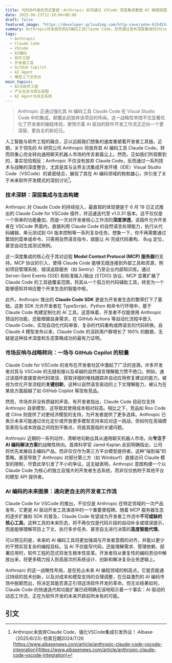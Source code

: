 ```yaml
---
title: 代码协作者的范式重塑：Anthropic 如何通过 VSCode 深度集成重塑 AI 编程版图
date: 2025-06-23T12:10:04+08:00
draft: false
featured_image: "https://developer.qcloudimg.com/http-save/yehe-6154534/e330c3a62cc750f17dc9246dded5f40f.png"
summary: Anthropic并未放弃其AI编码工具Claude Code，反而通过发布深度集成的VSCode插件和SDK，强化其在开发者生态中的战略布局。该举措利用自然语言指令优化编码、测试及Git工作流，通过MCP服务器扩展工具链，并与GitHub Copilot等竞品展开直接竞争。此番战略调整彰显Anthropic欲从通用聊天机器人转向深耕AI编码解决方案的雄心，预示着AI驱动的开发工作流正走向更深层、更自主的未来。
tags: 
  - Anthropic
  - Claude Code
  - VSCode
  - AI编码
  - 软件工程
  - 开发者工具
  - GitHub Copilot
  - AI Agent
  - 模型上下文协议
main_topics: 
  - AI与软件工程
  - 产业生态与商业版图
  - AI Agent与自主系统
---
```


> Anthropic 正通过强化其 AI 编码工具 Claude Code 在 Visual Studio Code 中的集成，颠覆此前放弃该项目的传闻。这一战略性举措不仅显著优化了开发者的编程体验，更预示着 AI 驱动的软件开发工作流正迈向一个更深层、更自主的新纪元。

人工智能与软件工程的融合，正以远超我们想象的速度重塑着开发者工具链。近期，关于领先的 AI 研究公司 Anthropic 将放弃其 AI 编码工具 Claude Code，转而将重心完全转向通用聊天机器人市场的传言甚嚣尘上。然而，正如我们所观察到的，事实恰恰相反：Anthropic 不仅没有放弃 Claude Code，反而通过一系列技术与战略的深度整合，尤其是其与业界主流集成开发环境（IDE）Visual Studio Code（VSCode）的紧密结合，展现了其在 AI 编码领域的勃勃雄心，并引发了关于未来软件开发模式的深刻讨论[^1]。

### 技术深耕：深层集成与生态构建

Anthropic 对 Claude Code 的持续投入，最直观的体现便是于 6 月 19 日正式推出的 Claude Code for VSCode 插件，并迅速迭代至 v1.0.31 版本。这不仅仅是一个简单的功能叠加，而是一次对开发者核心工作流的**深度渗透**。该插件允许开发者在 VSCode 界面内，直接利用 Claude Code 的自然语言处理能力，执行从代码编辑、单元测试到 Git 版本控制等一系列复杂任务。想象一下，你不再需要通过繁琐的菜单或命令，只需用自然语言指令，就能让 AI 完成代码重构、 Bug 定位，甚至自动生成测试用例。

这一深度集成的核心在于其对远程 **Model Context Protocol (MCP) 服务器**的支持。MCP 协议的引入，使得 Claude Code 能够无缝连接到外部工具和资源，例如项目管理系统、错误追踪服务（如 Sentry）乃至企业内部知识库。通过 Server-Sent Events (SSE) 和标准输入/输出 (STDIO) 协议，MCP 显著扩展了 Claude Code 的工具链覆盖范围，将其从一个孤立的代码辅助工具，转变为一个能够感知并响应整个开发生态的智能中枢。

此外，Anthropic 推出的 **Claude Code SDK** 更是为开发者生态的繁荣打下了基础。这款 SDK 允许开发者在 TypeScript、Python 和命令行环境中，基于 Claude Code 构建定制化的 AI 工具。这意味着，开发者不仅能使用 Anthropic 预设的功能，还能根据自身需求，在 GitHub Actions 等自动化流程中嵌入 Claude Code，实现自动化代码审查、复杂的代码重构或跨语言的代码转换。自 Claude 4 模型发布以来，Claude Code 的活跃用户群增长了 160% 的数据，无疑是这种技术深度和生态策略成功的最有力证明。

### 市场反响与战略转向：一场与 GitHub Copilot 的较量

Claude Code for VSCode 的发布在开发者社区中激起了广泛的涟漪。许多开发者对其与 VSCode 的无缝衔接以及卓越的自然语言理解能力赞不绝口。例如，通过该插件直接查询代码错误、获取详细的堆栈跟踪并自动应用修复建议的能力，被视为优化开发流程的**关键创新**。这种以自然语言驱动的上下文理解能力，被认为在某些方面超越了如 GitHub Copilot 等现有竞品。

然而，市场并非没有质疑的声音。有开发者指出，Claude Code 目前仅支持 Anthropic 自家模型，这导致其使用成本相对较高。相比之下，竞品如 Roo Code 或 Cline 则提供了对更经济模型的支持，为开发者提供了更多选择。Anthropic 已表示未来可能通过优化定价或开放更多模型支持来应对这一挑战，但如何在高端模型表现与成本效益之间找到平衡点，将是其面临的关键问题。

Anthropic 近期的一系列动作，清晰地勾勒出其从通用聊天机器人市场，向**专注于 AI 编码解决方案**的战略性转向。首席科学官 Jared Kaplan 此前明确指出，公司将优先发展自主编码产品，而非仅仅作为第三方平台模型提供者。这种“端到端”的策略，甚至导致了 Anthropic 对部分第三方（如 Windsurf）直接访问 Claude 模型的限制，尽管此举引发了不小的争议。这无疑表明，Anthropic 意图构建一个以 Claude Code 为核心的独立且强大的开发者生态系统，而非仅仅依附于其他平台的模型 API 提供者。

### AI 编码的未来图景：通向更自主的开发者工作流

Claude Code for VSCode 的推出，不仅仅是 Anthropic 在特定领域的一次产品发布，它更是 AI 驱动开发工具演进中的一个重要里程碑。随着 MCP 服务器生态的逐步扩展和 SDK 的普及，Claude Code 有望成为开发者工作流中**不可或缺的核心工具**。这种工具的未来形态，将不再仅仅是代码片段的自动补全或错误提示，而是能够理解项目上下文、执行多步任务、甚至自主进行决策的**高度智能代理**。

可以预见的是，未来的 AI 编码工具将更加强调与开发者意图的对齐，并能以更少的干预实现复杂的编程目标。当 AI 不仅能写代码，还能理解需求、管理依赖、部署应用时，软件工程的范式将发生根本性变革。开发者将从重复性的编码劳动中解放出来，将更多精力投入到高层次的系统设计、创新和解决复杂业务逻辑上。

Anthropic 的这一战略性布局，是在抢占未来 AI 编程领域的制高点。它是否能通过持续的技术创新，以及对成本和模型支持的合理调整，在日益激烈的 AI 编码市场中脱颖而出，将决定其能否真正引领这场软件开发的革命。但无论结果如何，Claude Code 的快速迭代和功能扩展已经明确无误地昭示着一个事实：AI 驱动的动态工作流，正在为软件开发的未来开辟前所未有的可能。

## 引文

[^1]: Anthropic未放弃Claude Code，强化VSCode集成引发热议！·AIbase·（2025/6/23）·检索日期2024/7/26 [https://www.aibasenews.com/article/anthropic-claude-code-vscode-integration](https://www.aibasenews.com/article/anthropic-claude-code-vscode-integration)
